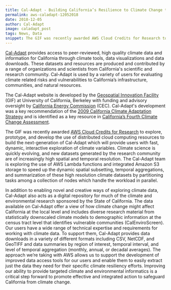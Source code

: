 ```yaml
---
title: Cal-Adapt - Building California’s Resilience to Climate Change through Open Data
permalink: aws-caladapt-12052018
date: 2018-12-05
author: Cal-Adapt
image: caladapt_post
tags: News, Data
snippet: The GIF was recently awarded AWS Cloud Credits for Research to explore, prototype, and develop the use of distributed cloud computing resources to build the next-generation of Cal-Adapt which will provide users with fast, dynamic, interactive exploration of climate variables.
---
```


[Cal-Adapt](http://cal-adapt.org/) provides access to peer-reviewed, high quality climate data and information for California through climate tools, data visualizations and data downloads. These datasets and resources are produced and contributed by a range of organizations and scientists from California's scientific and research community. Cal-Adapt is used by a variety of users for evaluating climate related risks and vulnerabilities to California’s infrastructure, communities, and natural resources.

The Cal-Adapt website is developed by the [Geospatial Innovation Facility](http://gif.berkeley.edu/) (GIF) at University of California, Berkeley with funding and advisory oversight by [California Energy Commission](https://www.energy.ca.gov/) (CEC). Cal-Adapt's development was a key recommendation of the [2009 California Climate Adaptation Strategy](http://resources.ca.gov/docs/climate/Statewide_Adaptation_Strategy.pdf) and is identified as a key resource in [California’s Fourth Climate Change Assessment](http://www.climateassessment.ca.gov/tools/).

The GIF was recently awarded [AWS Cloud Credits for Research](https://aws.amazon.com/research-credits/) to explore, prototype, and develop the use of distributed cloud computing resources to build the next-generation of Cal-Adapt which will provide users with fast, dynamic, interactive exploration of climate variables. Climate science is quickly evolving, and new datasets generated by the research community are of increasingly high spatial and temporal resolution. The Cal-Adapt team is exploring the use of AWS Lambda functions and integrated Amazon S3 storage to speed up the dynamic spatial subsetting, temporal aggregations, and summarization of these high resolution climate datasets by partitioning tasks among a collection of nodes which handle the workload in parallel.

In addition to enabling novel and creative ways of exploring climate data, Cal-Adapt also acts as a digital repository for much of the climate and environmental research sponsored by the State of California. The data available on Cal-Adapt offer a view of how climate change might affect California at the local level and includes diverse research material from statistically downscaled climate models to demographic information at the census tract level that identifies vulnerable communities (CalEnviroScreen).  Our users have a wide range of technical expertise and requirements for working with climate data. To support them, Cal-Adapt provides data downloads in a variety of different formats including CSV, NetCDF, and GeoTIFF and data summaries by region of interest, temporal interval, and level of temporal aggregation (monthly, annual, or decadal averages). The approach we’re taking with AWS allows us to support the development of improved data access tools for our users and enable them to easily extract just the data they need for their specific climate resiliency efforts. Improving our ability to provide targeted climate and environmental informatics is a critical step forward to promote effective and integrated action to safeguard California from climate change.
